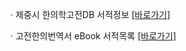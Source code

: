 ㆍ제중시 한의학고전DB 서적정보 <a href="https://mediclassics.kr/books/176, target=_blank">[바로가기]</a>

ㆍ고전한의번역서 eBook 서적목록 <a href="https://info.mediclassics.kr/bookshelf/list/eBook/list, target=_blank">[바로가기]</a>
